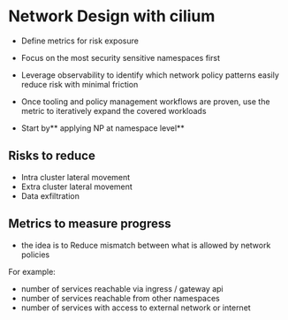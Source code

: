 # Network Design with cilium

* Define metrics for risk exposure
* Focus on the most security sensitive namespaces first
* Leverage observability to identify which network policy patterns easily reduce risk with minimal friction
* Once tooling and policy management workflows are proven, use the metric to iteratively expand the covered workloads


* Start by** applying NP at namespace level**

## Risks to reduce 
* Intra cluster lateral movement
* Extra cluster lateral movement
* Data exfiltration

## Metrics to measure progress
* the idea is to Reduce mismatch between what is allowed by network policies

For example: 
* number of services reachable  via ingress / gateway api
* number of services reachable from other namespaces
* number of services with access to external network or internet

